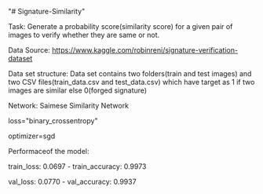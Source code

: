 "# Signature-Similarity" 

Task: Generate a probability score(similarity score) for a given pair of images to verify whether they are same or not.


Data Source: https://www.kaggle.com/robinreni/signature-verification-dataset

Data set structure: Data set contains two folders(train and test images) and two CSV files(train_data.csv and test_data.csv) which have target as 1 if two images are similar else 0(forged signature)


Network: Saimese Similarity Network

loss="binary_crossentropy"

optimizer=sgd

Performaceof the model:

train_loss: 0.0697 - train_accuracy: 0.9973

val_loss: 0.0770 - val_accuracy: 0.9937
